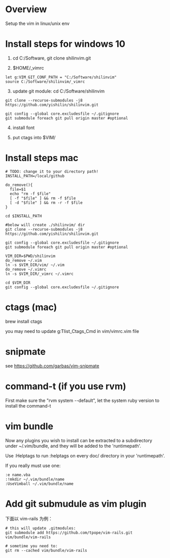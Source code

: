 
# Overview
Setup the vim in linux/unix env


# Install steps for windows 10

1) cd C:/Software, git clone shilinvim.git

2) $HOME/_vimrc

```
let g:VIM_GIT_CONF_PATH = "C:/Software/shilinvim"
source C:/Software/shilinvim/_vimrc
```


3) update git module:
cd C:/Software/shilinvim

```
git clone --recurse-submodules -j8 https://github.com/yishilin/shilinvim.git

git config --global core.excludesfile ~/.gitignore
git submodule foreach git pull origin master #optional

```

4) install font

5) put ctags into $VIM/

# Install steps mac


```shell
# TODO: change it to your directory path!
INSTALL_PATH=/local/github

do_remove(){
  file=$1
  echo "rm -f $file"
  [ -f "$file" ] && rm -f $file
  [ -d "$file" ] && rm -r -f $file
}

cd $INSTALL_PATH

#below will create ./shilinvim/ dir
git clone --recurse-submodules -j8 https://github.com/yishilin/shilinvim.git

git config --global core.excludesfile ~/.gitignore
git submodule foreach git pull origin master #optional

VIM_DIR=$PWD/shilinvim
do_remove ~/.vim
ln -s $VIM_DIR/vim/ ~/.vim
do_remove ~/.vimrc
ln -s $VIM_DIR/_vimrc ~/.vimrc

cd $VIM_DIR
git config --global core.excludesfile ~/.gitignore

```


# ctags (mac)
brew install ctags

you may need to update  g:Tlist_Ctags_Cmd in vim/vimrc.vim file

# snipmate
see https://github.com/garbas/vim-snipmate

#  command-t (if you use rvm)
First make sure the "rvm system --default", let the system ruby version to install the command-t 


# vim bundle

Now any plugins you wish to install can be extracted to a subdirectory under ~/.vim/bundle, and they will be added to the 'runtimepath'. 

Use :Helptags to run :helptags on every doc/ directory in your 'runtimepath'. 

If you really must use one:

```shell
:e name.vba
:!mkdir ~/.vim/bundle/name
:UseVimball ~/.vim/bundle/name
```


# Add git submudule as vim plugin

下面以 vim-rails 为例：

```shell
# this will update .gitmodules:
git submodule add https://github.com/tpope/vim-rails.git vim/bundle/vim-rails

# sometime you need to:
git rm --cached vim/bundle/vim-rails
```

